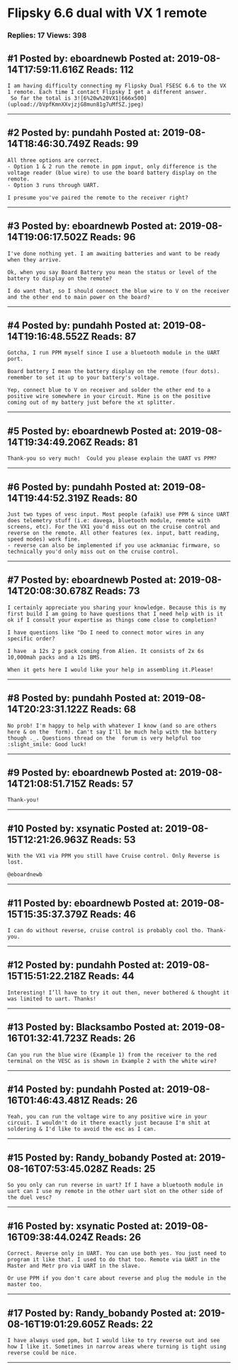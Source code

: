 # Flipsky 6.6 dual with VX 1 remote

### Replies: 17 Views: 398

## \#1 Posted by: eboardnewb Posted at: 2019-08-14T17:59:11.616Z Reads: 112

```
I am having difficulty connecting my Flipsky Dual FSESC 6.6 to the VX 1 remote. Each time I contact Flipsky I get a different answer.
 So far the total is 3![6%20w%20VX1|666x500](upload://bVpfKmnXXvjzjG8mun81g7uMfSZ.jpeg)
```

---
## \#2 Posted by: pundahh Posted at: 2019-08-14T18:46:30.749Z Reads: 99

```
All three options are correct. 
- Option 1 & 2 run the remote in ppm input, only difference is the voltage reader (blue wire) to use the board battery display on the remote.
- Option 3 runs through UART. 

I presume you've paired the remote to the receiver right?
```

---
## \#3 Posted by: eboardnewb Posted at: 2019-08-14T19:06:17.502Z Reads: 96

```
I've done nothing yet. I am awaiting batteries and want to be ready when they arrive.

Ok, when you say Board Battery you mean the status or level of the battery to display on the remote?

I do want that, so I should connect the blue wire to V on the receiver and the other end to main power on the board?
```

---
## \#4 Posted by: pundahh Posted at: 2019-08-14T19:16:48.552Z Reads: 87

```
Gotcha, I run PPM myself since I use a bluetooth module in the UART port. 

Board battery I mean the battery display on the remote (four dots). remember to set it up to your battery's voltage. 

Yep, connect blue to V on receiver and solder the other end to a positive wire somewhere in your circuit. Mine is on the positive coming out of my battery just before the xt splitter.
```

---
## \#5 Posted by: eboardnewb Posted at: 2019-08-14T19:34:49.206Z Reads: 81

```
Thank-you so very much!  Could you please explain the UART vs PPM?
```

---
## \#6 Posted by: pundahh Posted at: 2019-08-14T19:44:52.319Z Reads: 80

```
Just two types of vesc input. Most people (afaik) use PPM & since UART does telemetry stuff (i.e: davega, bluetooth module, remote with screens, etc). For the VX1 you'd miss out on the cruise control and reverse on the remote. All other features (ex. input, batt reading, speed modes) work fine. 
- reverse can also be implemented if you use ackmaniac firmware, so technically you'd only miss out on the cruise control.
```

---
## \#7 Posted by: eboardnewb Posted at: 2019-08-14T20:08:30.678Z Reads: 73

```
I certainly appreciate you sharing your knowledge. Because this is my  first build I am going to have questions that I need help with is it ok if I consult your expertise as things come close to completion?

I have questions like "Do I need to connect motor wires in any specific order?

I have  a 12s 2 p pack coming from Alien. It consists of 2x 6s 10,000mah packs and a 12s BMS.

When it gets here I would like your help in assembling it.Please!
```

---
## \#8 Posted by: pundahh Posted at: 2019-08-14T20:23:31.122Z Reads: 68

```
No prob! I'm happy to help with whatever I know (and so are others here & on the  form). Can't say I'll be much help with the battery though ._. Questions thread on the  forum is very helpful too :slight_smile: Good luck!
```

---
## \#9 Posted by: eboardnewb Posted at: 2019-08-14T21:08:51.715Z Reads: 57

```
Thank-you!
```

---
## \#10 Posted by: xsynatic Posted at: 2019-08-15T12:21:26.963Z Reads: 53

```
With the VX1 via PPM you still have Cruise control. Only Reverse is lost.

@eboardnewb
```

---
## \#11 Posted by: eboardnewb Posted at: 2019-08-15T15:35:37.379Z Reads: 46

```
I can do without reverse, cruise control is probably cool tho. Thank-you.
```

---
## \#12 Posted by: pundahh Posted at: 2019-08-15T15:51:22.218Z Reads: 44

```
Interesting! I’ll have to try it out then, never bothered & thought it was limited to uart. Thanks!
```

---
## \#13 Posted by: Blacksambo Posted at: 2019-08-16T01:32:41.723Z Reads: 26

```
Can you run the blue wire (Example 1) from the receiver to the red terminal on the VESC as is shown in Example 2 with the white wire?
```

---
## \#14 Posted by: pundahh Posted at: 2019-08-16T01:46:43.481Z Reads: 26

```
Yeah, you can run the voltage wire to any positive wire in your circuit. I wouldn't do it there exactly just because I'm shit at soldering & I'd like to avoid the esc as I can.
```

---
## \#15 Posted by: Randy_bobandy Posted at: 2019-08-16T07:53:45.028Z Reads: 25

```
So you only can run reverse in uart? If I have a bluetooth module in uart can I use my remote in the other uart slot on the other side of the duel vesc?
```

---
## \#16 Posted by: xsynatic Posted at: 2019-08-16T09:38:44.024Z Reads: 26

```
Correct. Reverse only in UART. You can use both yes. You just need to program it like that. I used to do that too. Remote via UART in the Master and Metr pro via UART in the slave.

Or use PPM if you don't care about reverse and plug the module in the master too.
```

---
## \#17 Posted by: Randy_bobandy Posted at: 2019-08-16T19:01:29.605Z Reads: 22

```
I have always used ppm, but I would like to try reverse out and see how I like it. Sometimes in narrow areas where turning is tight using reverse could be nice.
```

---
